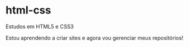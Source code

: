 # html-css
 Estudos em HTML5 e CSS3

Estou aprendendo a criar sites e agora vou gerenciar meus repositórios!
